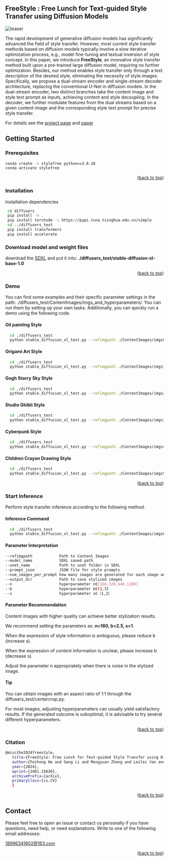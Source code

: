 <div id="top"></div>
<!--
*** Thanks for checking out the Best-README-Template. If you have a suggestion
*** that would make this better, please fork the repo and create a pull request
*** or simply open an issue with the tag "enhancement".
*** Don't forget to give the project a star!
*** Thanks again! Now go create something AMAZING! :D
-->



<!-- PROJECT SHIELDS -->
<!--
*** I'm using markdown "reference style" links for readability.
*** Reference links are enclosed in brackets [ ] instead of parentheses ( ).
*** See the bottom of this document for the declaration of the reference variables
*** for contributors-url, forks-url, etc. This is an optional, concise syntax you may use.
*** https://www.markdownguide.org/basic-syntax/#reference-style-links
-->
<!-- [![Contributors][contributors-shield]][contributors-url]
[![Forks][forks-shield]][forks-url]
[![Stargazers][stars-shield]][stars-url]
[![Issues][issues-shield]][issues-url]
[![MIT License][license-shield]][license-url]
[![LinkedIn][linkedin-shield]][linkedin-url] -->



<!-- PROJECT LOGO -->
<br />
<!-- <div align="center">
  <a href="https://github.com/othneildrew/Best-README-Template">
    <img src="images/logo.png" alt="Logo" width="80" height="80">
  </a>

  <h3 align="center">Best-README-Template</h3>

  <p align="center">
    An awesome README template to jumpstart your projects!
    <br />
    <a href="https://github.com/othneildrew/Best-README-Template"><strong>Explore the docs »</strong></a>
    <br />
    <br />
    <a href="https://github.com/othneildrew/Best-README-Template">View Demo</a>
    ·
    <a href="https://github.com/othneildrew/Best-README-Template/issues">Report Bug</a>
    ·
    <a href="https://github.com/othneildrew/Best-README-Template/issues">Request Feature</a>
  </p>
</div> -->



<!-- TABLE OF CONTENTS -->
<!-- <details>
  <summary>Table of Contents</summary>
  <ol>
    <li>
      <a href="#about-the-project">CAST</a>
      <ul>
        <li><a href="#built-with">Built With</a></li>
      </ul>
    </li>
    <li>
      <a href="#getting-started">Getting Started</a>
      <ul>
        <li><a href="#prerequisites">Prerequisites</a></li>
        <li><a href="#installation">Installation</a></li>
      </ul>
    </li>
    <li><a href="#usage">Usage</a></li>
    <li><a href="#roadmap">Roadmap</a></li>
    <li><a href="#contributing">Contributing</a></li>
    <li><a href="#license">License</a></li>
    <li><a href="#contact">Contact</a></li>
    <li><a href="#acknowledgments">Acknowledgments</a></li>
  </ol>
</details> -->



<!-- ABOUT THE PROJECT -->
## FreeStyle : Free Lunch for Text-guided Style Transfer using Diffusion Models

<!-- ![teaser](./Images/teaser.png) -->
![teaser](./imgs/teaser.png)

The rapid development of generative diffusion models has significantly advanced the field of style transfer. However, most current style transfer methods based on diffusion models typically involve a slow iterative optimization process, e.g., model fine-tuning and textual inversion of style concept. In this paper, we introduce **FreeStyle**, an innovative style transfer method built upon a pre-trained large diffusion model, requiring no further optimization. Besides, our method enables style transfer only through a text description of the desired style, eliminating the necessity of style images. Specifically, we propose a dual-stream encoder and single-stream decoder architecture, replacing the conventional U-Net in diffusion models. In the dual-stream encoder, two distinct branches take the content image and style text prompt as inputs, achieving content and style decoupling. In the decoder, we further modulate features from the dual streams based on a given content image and the corresponding style text prompt for precise style transfer.


For details see the [project page](https://freestylefreelunch.github.io/) and [paper](https://arxiv.org/pdf/2401.15636.pdf) 



<!-- ### Built With -->
<!-- 
This section should list any major frameworks/libraries used to bootstrap your project. Leave any add-ons/plugins for the acknowledgements section. Here are a few examples.

* [Next.js](https://nextjs.org/)
* [React.js](https://reactjs.org/)
* [Vue.js](https://vuejs.org/)
* [Angular](https://angular.io/)
* [Svelte](https://svelte.dev/)
* [Laravel](https://laravel.com)
* [Bootstrap](https://getbootstrap.com)
* [JQuery](https://jquery.com)

<p align="right">(<a href="#top">back to top</a>)</p>
 -->


<!-- GETTING STARTED -->
## Getting Started

### Prerequisites

  ```sh
  conda create -n stylefree python==3.8.18
  conda activate stylefree
  ```

<p align="right">(<a href="#top">back to top</a>)</p>

### Installation

   Installation dependencies
   ```sh
    cd diffusers
    pip install -e .
    pip install torchsde -i https://pypi.tuna.tsinghua.edu.cn/simple
    cd ../diffusers_test
    pip install transformers
    pip install accelerate
   ```
### Download model and weight files
   download the [SDXL](https://huggingface.co/stabilityai/stable-diffusion-xl-base-1.0/tree/main) and put it into: **./diffusers_test/stable-diffusion-xl-base-1.0**
    
<p align="right">(<a href="#top">back to top</a>)</p>

###  Demo    

  You can find some examples and their specific parameter settings in the path: ./diffusers_test/ContentImages/imgs_and_hyperparameters/. You can run them by setting up your own tasks. 
  Additionally, you can quickly run a demo using the following code.


#### Oil painting Style
```sh
  cd ./diffusers_test
  python stable_diffusion_xl_test.py --refimgpath ./ContentImages/imgs0 --model_name "./stable-diffusion-xl-base-1.0" --unet_name ./stable-diffusion-xl-base-1.0/unet/ --prompt_json ./style_prompt0.json --num_images_per_prompt 4 --output_dir ./output0 --sampler "DDIM" --step 30 --cfg 5 --height 1024 --width 1024 --seed 123456789 --n 160 --b 1.8 --s 1
```

#### Origami Art Style

```sh
  cd ./diffusers_test
  python stable_diffusion_xl_test.py --refimgpath ./ContentImages/imgs1 --model_name "./stable-diffusion-xl-base-1.0" --unet_name ./stable-diffusion-xl-base-1.0/unet/ --prompt_json ./style_prompt1.json --num_images_per_prompt 4 --output_dir ./output1 --sampler "DDIM" --step 30 --cfg 5 --height 1024 --width 1024 --seed 123456789 --n 160 --b 2.5 --s 1
```

#### Gogh Starry Sky Style

```sh
  cd ./diffusers_test
  python stable_diffusion_xl_test.py --refimgpath ./ContentImages/imgs2 --model_name "./stable-diffusion-xl-base-1.0" --unet_name ./stable-diffusion-xl-base-1.0/unet/ --prompt_json ./style_prompt2.json --num_images_per_prompt 4 --output_dir ./output2 --sampler "DDIM" --step 30 --cfg 5 --height 1024 --width 1024 --seed 123456789 --n 160 --b 2.5 --s 1
```

#### Studio Ghibli Style

```sh
  cd ./diffusers_test
  python stable_diffusion_xl_test.py --refimgpath ./ContentImages/imgs3 --model_name "./stable-diffusion-xl-base-1.0" --unet_name ./stable-diffusion-xl-base-1.0/unet/ --prompt_json ./style_prompt3.json --num_images_per_prompt 4 --output_dir ./output3 --sampler "DDIM" --step 30 --cfg 5 --height 1024 --width 1024 --seed 123456789 --n 160 --b 2.8 --s 1
```

#### Cyberpunk Style

```sh
  cd ./diffusers_test
  python stable_diffusion_xl_test.py --refimgpath ./ContentImages/imgs4 --model_name "./stable-diffusion-xl-base-1.0" --unet_name ./stable-diffusion-xl-base-1.0/unet/ --prompt_json ./style_prompt4.json --num_images_per_prompt 4 --output_dir ./output4 --sampler "DDIM" --step 30 --cfg 5 --height 1024 --width 1024 --seed 123456789 --n 160 --b 2.8 --s 1
```

#### Children Crayon Drawing Style

```sh
  cd ./diffusers_test
  python stable_diffusion_xl_test.py --refimgpath ./ContentImages/imgs5 --model_name "./stable-diffusion-xl-base-1.0" --unet_name ./stable-diffusion-xl-base-1.0/unet/ --prompt_json ./style_prompt5.json --num_images_per_prompt 4 --output_dir ./output5 --sampler "DDIM" --step 30 --cfg 5 --height 1024 --width 1024 --seed 123456789 --n 160 --b 1.8 --s 1
```

<p align="right">(<a href="#top">back to top</a>)</p>

###  Start Inference
Perform style transfer inference according to the following method.
#### Inference Command
```sh
  cd ./diffusers_test
  python stable_diffusion_xl_test.py --refimgpath ./ContentImages/imgs0 --model_name "./stable-diffusion-xl-base-1.0" --unet_name ./stable-diffusion-xl-base-1.0/unet/ --prompt_json ./style_prompt0.json --num_images_per_prompt 4 --output_dir ./output1 --sampler "DDIM" --step 30 --cfg 5 --height 1024 --width 1024 --seed 123456789 --n 640 --b 1.5 --s 2
  ```
#### Parameter Interpretation
```sh
--refimgpath            Path to Content Images
--model_name            SDXL saved path
--unet_name             Path to unet folder in SDXL
--prompt_json           JSON file for style prompts
--num_images_per_prompt how many images are generated for each image and style
--output_dir            Path to save stylized images
--n                     hyperparameter n∈[160,320,640,1280] 
--b                     hyperparameter b∈(1,3) 
--s                     hyperparameter s∈（1,2）
```

#### Parameter Recommendation
Content images with higher quality can achieve better stylization results.

We recommend setting the parameters as: **n=160, b=2.5, s=1**.

When the expression of style information is ambiguous, please reduce b (increase s).

When the expression of content information is unclear, please increase b (decrease s).

Adjust the parameter n appropriately when there is noise in the stylized image.


#### Tip
You can obtain images with an aspect ratio of 1:1 through the diffusers_test/centercrop.py.

For most images, adjusting hyperparameters can usually yield satisfactory results. If the generated outcome is suboptimal, it is advisable to try several different hyperparameters.

  
<p align="right">(<a href="#top">back to top</a>)</p>


### Citation
   
   ```sh
   @misc{he2024freestyle,
      title={FreeStyle: Free Lunch for Text-guided Style Transfer using Diffusion Models},
      author={Feihong He and Gang Li and Mengyuan Zhang and Leilei Yan and Lingyu Si and Fanzhang Li},
      year={2024},
      eprint={2401.15636},
      archivePrefix={arXiv},
      primaryClass={cs.CV}
      }
   ```
   
<p align="right">(<a href="#top">back to top</a>)</p>



<!-- 
<!-- USAGE EXAMPLES -->
<!-- ## Usage

Use this space to show useful examples of how a project can be used. Additional screenshots, code examples and demos work well in this space. You may also link to more resources.

_For more examples, please refer to the [Documentation](https://example.com)_

<p align="right">(<a href="#top">back to top</a>)</p> -->



<!-- ROADMAP -->
<!-- ## Roadmap

- [x] Add Changelog
- [x] Add back to top links
- [ ] Add Additional Templates w/ Examples
- [ ] Add "components" document to easily copy & paste sections of the readme
- [ ] Multi-language Support
    - [ ] Chinese
    - [ ] Spanish

See the [open issues](https://github.com/othneildrew/Best-README-Template/issues) for a full list of proposed features (and known issues).

<p align="right">(<a href="#top">back to top</a>)</p> -->



<!-- CONTRIBUTING -->
<!-- ## Contributing -->

<!-- Contributions are what make the open source community such an amazing place to learn, inspire, and create. Any contributions you make are **greatly appreciated**.

If you have a suggestion that would make this better, please fork the repo and create a pull request. You can also simply open an issue with the tag "enhancement".
Don't forget to give the project a star! Thanks again!

1. Fork the Project
2. Create your Feature Branch (`git checkout -b feature/AmazingFeature`)
3. Commit your Changes (`git commit -m 'Add some AmazingFeature'`)
4. Push to the Branch (`git push origin feature/AmazingFeature`)
5. Open a Pull Request
 -->
<!-- <p align="right">(<a href="#top">back to top</a>)</p> -->




<!-- LICENSE -->
<!-- ## License -->
<!-- 
Distributed under the MIT License. See `LICENSE.txt` for more information.
 -->
<!-- <p align="right">(<a href="#top">back to top</a>)</p> -->



<!-- CONTACT -->
## Contact

Please feel free to open an issue or contact us personally if you have questions, need help, or need explanations. Write to one of the following email addresses:

18996341802@163.com


<!-- 
Your Name - [@your_twitter](https://twitter.com/your_username) - email@example.com

Project Link: [https://github.com/your_username/repo_name](https://github.com/your_username/repo_name)
 -->
<p align="right">(<a href="#top">back to top</a>)</p>



<!-- ACKNOWLEDGMENTS -->
<!-- ## Acknowledgments -->
<!-- 
Use this space to list resources you find helpful and would like to give credit to. I've included a few of my favorites to kick things off!

* [Choose an Open Source License](https://choosealicense.com)
* [GitHub Emoji Cheat Sheet](https://www.webpagefx.com/tools/emoji-cheat-sheet)
* [Malven's Flexbox Cheatsheet](https://flexbox.malven.co/)
* [Malven's Grid Cheatsheet](https://grid.malven.co/)
* [Img Shields](https://shields.io)
* [GitHub Pages](https://pages.github.com)
* [Font Awesome](https://fontawesome.com)
* [React Icons](https://react-icons.github.io/react-icons/search) -->

<!-- <p align="right">(<a href="#top">back to top</a>)</p> -->



<!-- MARKDOWN LINKS & IMAGES -->
<!-- https://www.markdownguide.org/basic-syntax/#reference-style-links -->
[contributors-shield]: https://img.shields.io/github/contributors/othneildrew/Best-README-Template.svg?style=for-the-badge
[contributors-url]: https://github.com/othneildrew/Best-README-Template/graphs/contributors
[forks-shield]: https://img.shields.io/github/forks/othneildrew/Best-README-Template.svg?style=for-the-badge
[forks-url]: https://github.com/othneildrew/Best-README-Template/network/members
[stars-shield]: https://img.shields.io/github/stars/othneildrew/Best-README-Template.svg?style=for-the-badge
[stars-url]: https://github.com/othneildrew/Best-README-Template/stargazers
[issues-shield]: https://img.shields.io/github/issues/othneildrew/Best-README-Template.svg?style=for-the-badge
[issues-url]: https://github.com/othneildrew/Best-README-Template/issues
[license-shield]: https://img.shields.io/github/license/othneildrew/Best-README-Template.svg?style=for-the-badge
[license-url]: https://github.com/othneildrew/Best-README-Template/blob/master/LICENSE.txt
[linkedin-shield]: https://img.shields.io/badge/-LinkedIn-black.svg?style=for-the-badge&logo=linkedin&colorB=555
[linkedin-url]: https://linkedin.com/in/othneildrew
[product-screenshot]: images/screenshot.png
